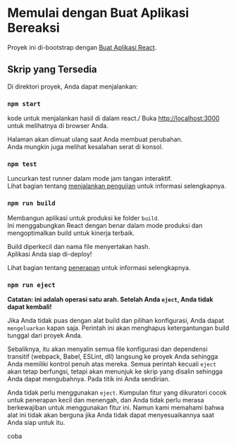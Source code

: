 # Memulai dengan Buat Aplikasi Bereaksi

Proyek ini di-bootstrap dengan [Buat Aplikasi React](https://github.com/facebook/create-react-app).

## Skrip yang Tersedia

Di direktori proyek, Anda dapat menjalankan:

### `npm start`

kode untuk menjalankan hasil di dalam react./
Buka [http://localhost:3000](http://localhost:3000) untuk melihatnya di browser Anda.

Halaman akan dimuat ulang saat Anda membuat perubahan.\
Anda mungkin juga melihat kesalahan serat di konsol.

### `npm test`

Luncurkan test runner dalam mode jam tangan interaktif.\
Lihat bagian tentang [menjalankan pengujian](https://facebook.github.io/create-react-app/docs/running-tests) untuk informasi selengkapnya.

### `npm run build`

Membangun aplikasi untuk produksi ke folder `build`.\
Ini menggabungkan React dengan benar dalam mode produksi dan mengoptimalkan build untuk kinerja terbaik.

Build diperkecil dan nama file menyertakan hash.\
Aplikasi Anda siap di-deploy!

Lihat bagian tentang [penerapan](https://facebook.github.io/create-react-app/docs/deployment) untuk informasi selengkapnya.

### `npm run eject`

**Catatan: ini adalah operasi satu arah. Setelah Anda `eject`, Anda tidak dapat kembali!**

Jika Anda tidak puas dengan alat build dan pilihan konfigurasi, Anda dapat `mengeluarkan` kapan saja. Perintah ini akan menghapus ketergantungan build tunggal dari proyek Anda.

Sebaliknya, itu akan menyalin semua file konfigurasi dan dependensi transitif (webpack, Babel, ESLint, dll) langsung ke proyek Anda sehingga Anda memiliki kontrol penuh atas mereka. Semua perintah kecuali `eject` akan tetap berfungsi, tetapi akan menunjuk ke skrip yang disalin sehingga Anda dapat mengubahnya. Pada titik ini Anda sendirian.

Anda tidak perlu menggunakan `eject`. Kumpulan fitur yang dikuratori cocok untuk penerapan kecil dan menengah, dan Anda tidak perlu merasa berkewajiban untuk menggunakan fitur ini. Namun kami memahami bahwa alat ini tidak akan berguna jika Anda tidak dapat menyesuaikannya saat Anda siap untuk itu.

coba